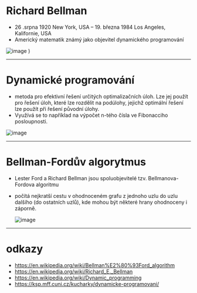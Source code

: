 

# Richard Bellman
-   26 .srpna 1920 New York, USA – 19. března 1984 Los Angeles, Kalifornie, USA
- Americký matematik známý jako objevitel dynamického programování

![image](https://github.com/user-attachments/assets/953befce-f3e0-469d-b84d-6122b39e507c)
)

---
# Dynamické programování
- metoda pro efektivní řešení určitých optimalizačních úloh. Lze jej použít pro řešení úloh, které lze rozdělit na podúlohy, jejichž optimální řešení lze použít při řešení původní úlohy.
- Využívá se to například na výpočet n-tého čísla ve Fibonacciho posloupnosti. 

![image](https://github.com/user-attachments/assets/323400b6-47b2-4f94-b4d5-3be2edb4e07d)

---
# Bellman-Fordův algorytmus

- Lester Ford a Richard Bellman jsou spoluobjevitelé tzv. Bellmanova-Fordova algoritmu
- počítá nejkratší cestu v ohodnoceném grafu z jednoho uzlu do uzlu dalšího (do ostatních uzlů), kde mohou být některé hrany ohodnoceny i záporně.

  ![image](https://github.com/user-attachments/assets/387fc944-7041-431d-9771-4046a6ccca9d)

---
  # odkazy
- https://en.wikipedia.org/wiki/Bellman%E2%80%93Ford_algorithm
- https://en.wikipedia.org/wiki/Richard_E._Bellman
- https://en.wikipedia.org/wiki/Dynamic_programming
- https://ksp.mff.cuni.cz/kucharky/dynamicke-programovani/
